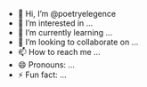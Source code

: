 - 👋 Hi, I’m @poetryelegence
- 👀 I’m interested in ...
- 🌱 I’m currently learning ...
- 💞️ I’m looking to collaborate on ...
- 📫 How to reach me ...
- 😄 Pronouns: ...
- ⚡ Fun fact: ...

<!---
poetryelegence/poetryelegence is a ✨ special ✨ repository because its `README.md` (this file) appears on your GitHub profile.
You can click the Preview link to take a look at your changes.
--->
